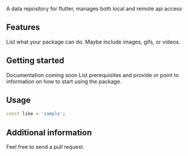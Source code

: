 
A data repository for flutter, manages both local and remote api access

## Features

 List what your package can do. Maybe include images, gifs, or videos.

## Getting started
Documentation coming soon
 List prerequisites and provide or point to information on how to
start using the package.

## Usage

```dart
const like = 'sample';
```

## Additional information

Feel free to send a pull request.
